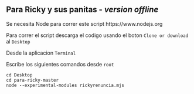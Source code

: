 <h2>Para Ricky y sus panitas - <i>version offline</i></h2> 
Se necesita Node para correr este script
https://www.nodejs.org

Para correr el script descarga el codigo usando el boton
`Clone or download` al `Desktop`

Desde la aplicacion  `Terminal`  

Escribe los siguientes comandos desde `root`

`cd Desktop` <br>
`cd para-ricky-master` <br>
`node --experimental-modules rickyrenuncia.mjs`

